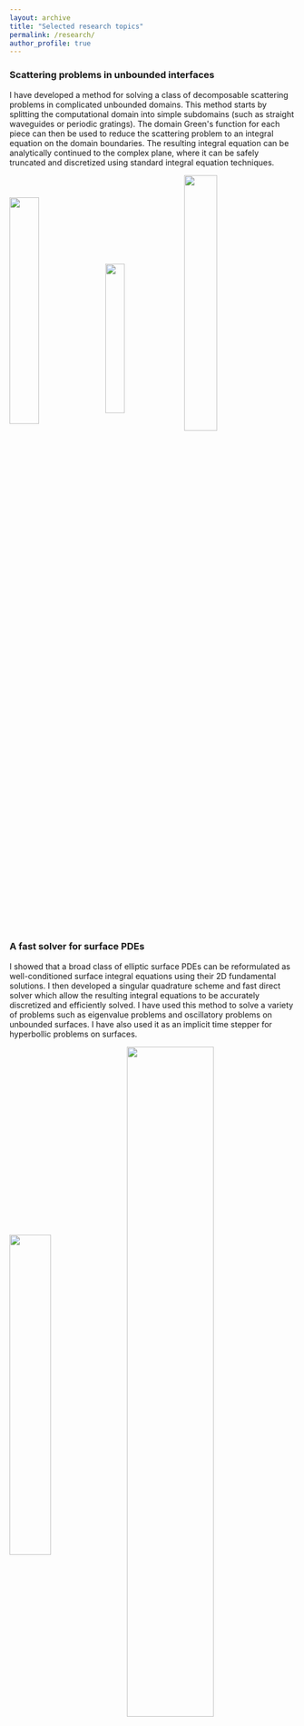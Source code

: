 ```yaml
---
layout: archive
title: "Selected research topics"
permalink: /research/
author_profile: true
---
```


### Scattering problems in unbounded interfaces
I have developed a method for solving a class of decomposable scattering problems in complicated unbounded domains. This method starts by splitting the computational domain into simple subdomains (such as straight waveguides or periodic gratings). The domain Green's function for each piece can then be used to reduce the scattering problem to an integral equation on the domain boundaries. The resulting integral equation can be analytically continued to the complex plane, where it can be safely truncated and discretized using standard integral equation techniques.

<p float="left">
  <img src="https://github.com/user-attachments/assets/2816d9da-41f6-4f4a-bfea-acee4ac6d43e" width="32%" align="middle"/> 
  <img src="https://github.com/user-attachments/assets/365c0fd0-b8bb-4474-8536-103d21b0b5cc" width="26%" align="middle"/> 
  <!--<img src="https://github.com/user-attachments/assets/cb71b2da-433f-4359-9758-0140b785074f" width="28%" align="middle"/>-->
  <img src="https://github.com/user-attachments/assets/56204107-2d06-4ed0-877f-61b4a08794df" width="34%" align="middle"/>
</p>


### A fast solver for surface PDEs
I showed that a broad class of elliptic surface PDEs can be reformulated as well-conditioned surface integral equations using their 2D fundamental solutions. I then developed a singular quadrature scheme and fast direct solver which allow the resulting integral equations to be accurately discretized and efficiently solved. I have used this method to solve a variety of problems such as eigenvalue problems and oscillatory problems on unbounded surfaces. I have also used it as an implicit time stepper for hyperbollic problems on surfaces.
<p float="left">
  <img src="https://github.com/user-attachments/assets/4172c756-204d-48e7-b3ae-934b84d38e23" width="38%"  align="middle"/>   
  <img src="https://github.com/user-attachments/assets/d4ea7161-ec08-4b59-bc32-2e784c322330" width="55%"  align="middle"/>
</p>

<img src="https://github.com/user-attachments/assets/76a41859-c808-45b0-9271-a36d03aaf94e" width="32%" />

<!-- ![](../images/surface_GL.mp4) -->

### A domain decomposition method for waveguide circuits
I have demonstrated how a complicated photonic circuit can be efficiently be simulated by recursively merging impedance to impedance maps for individual circuit elements. When circuit elements are connected by straight pipes, these maps can be greatly compressed by projecting the impedance data onto the modes for each pipe, resulting in an efficient numerical solver.

<img src="https://github.com/user-attachments/assets/d30d5f61-250d-490f-8f79-ed0d7a55717f" width="40%" />



